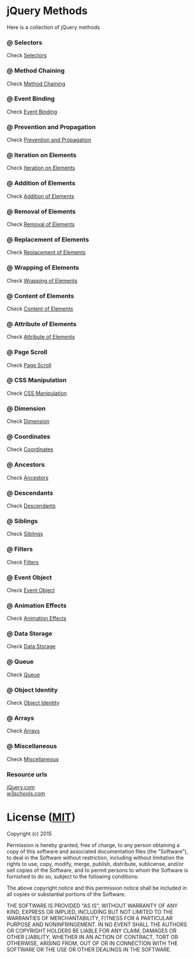 # jQuery Methods

Here is a collection of jQuery methods

### @ Selectors

Check [Selectors](Selectors.md)

### @ Method Chaining

Check [Method Chaining](Method-chaining.md)

### @ Event Binding

Check [Event Binding](Event-binding.md)

### @ Prevention and Propagation

Check [Prevention and Propagation](Prevention-propagation.md)

### @ Iteration on Elements

Check [Iteration on Elements](Iteration-on-elements.md)

### @ Addition of Elements

Check [Addition of Elements](Addition-of-elements.md)

### @ Removal of Elements

Check [Removal of Elements](Removal-of-elements.md)

### @ Replacement of Elements

Check [Replacement of Elements](Replacement-of-elements.md)

### @ Wrapping of Elements

Check [Wrapping of Elements](Wrapping-of-elements.md)

### @ Content of Elements

Check [Content of Elements](Content-of-elements.md)

### @ Attribute of Elements

Check [Attribute of Elements](Attribute-of-elements.md)

### @ Page Scroll

Check [Page Scroll](Page-scroll.md)

### @ CSS Manipulation

Check [CSS Manipulation](CSS-manipulation.md)

### @ Dimension

Check [Dimension](Dimension.md)

### @ Coordinates

Check [Coordinates](Coordinates.md)

### @ Ancestors

Check [Ancestors](Ancestors.md)

### @ Descendants

Check [Descendants](Descendants.md)

### @ Siblings

Check [Siblings](Siblings.md)

### @ Filters

Check [Filters](Filters.md)

### @ Event Object

Check [Event Object](Event-object.md)

### @ Animation Effects

Check [Animation Effects](Animation-effects.md)

### @ Data Storage

Check [Data Storage](Data-storage.md)

### @ Queue

Check [Queue](Queue.md)

### @ Object Identity

Check [Object Identity](Object-identity.md)

### @ Arrays

Check [Arrays](Arrays.md)

### @ Miscellaneous

Check [Miscellaneous](Miscellaneous.md)

### Resource urls

[jQuery.com](http://api.jquery.com/)
<br>
[w3schools.com](http://www.w3schools.com/jquery/)


# License ([MIT](https://opensource.org/licenses/MIT))

Copyright (c) 2015

Permission is hereby granted, free of charge, to any person obtaining a copy of this software and associated documentation files (the "Software"), to deal in the Software without restriction, including without limitation the rights to use, copy, modify, merge, publish, distribute, sublicense, and/or sell copies of the Software, and to permit persons to whom the Software is furnished to do so, subject to the following conditions:

The above copyright notice and this permission notice shall be included in all copies or substantial portions of the Software.

THE SOFTWARE IS PROVIDED "AS IS", WITHOUT WARRANTY OF ANY KIND, EXPRESS OR IMPLIED, INCLUDING BUT NOT LIMITED TO THE WARRANTIES OF MERCHANTABILITY, FITNESS FOR A PARTICULAR PURPOSE AND NONINFRINGEMENT. IN NO EVENT SHALL THE AUTHORS OR COPYRIGHT HOLDERS BE LIABLE FOR ANY CLAIM, DAMAGES OR OTHER LIABILITY, WHETHER IN AN ACTION OF CONTRACT, TORT OR OTHERWISE, ARISING FROM, OUT OF OR IN CONNECTION WITH THE SOFTWARE OR THE USE OR OTHER DEALINGS IN THE SOFTWARE.
